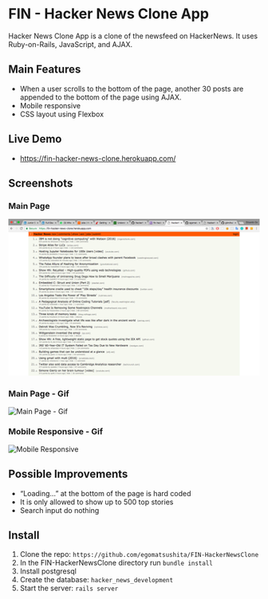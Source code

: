 # FIN - Hacker News Clone App

Hacker News Clone App is a clone of the newsfeed on HackerNews. It uses Ruby-on-Rails, JavaScript, and AJAX.

## Main Features

- When a user scrolls to the bottom of the page, another 30 posts are appended to the bottom of the page using AJAX.
- Mobile responsive
- CSS layout using Flexbox

## Live Demo
- https://fin-hacker-news-clone.herokuapp.com/

## Screenshots

### Main Page
![Main Page](https://github.com/egomatsushita/FIN-HackerNewsClone/blob/master/public/FIN-HackerNewsClone_Main.png?raw=true)

### Main Page - Gif
![Main Page - Gif](https://github.com/egomatsushita/FIN-HackerNewsClone/blob/master/public/fin-hacker-news-clone-responsive.gif)

### Mobile Responsive - Gif
![Mobile Responsive](https://github.com/egomatsushita/FIN-HackerNewsClone/blob/master/public/fin-hacker-news-clone-main.gif)

## Possible Improvements

- “Loading…” at the bottom of the page is hard coded
- It is only allowed to show up to 500 top stories
- Search input do nothing

## Install

1. Clone the repo: `https://github.com/egomatsushita/FIN-HackerNewsClone`
2. In the FIN-HackerNewsClone directory run `bundle install`
3. Install postgresql
4. Create the database: `hacker_news_development`
5. Start the server: `rails server`
